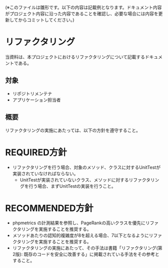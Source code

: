 (※このファイルは雛形です。以下の内容は記載例となります。ドキュメント内容がプロジェクト内容に沿った内容であることを確認し、必要な場合には内容を更新してからコミットしてください。)

# リファクタリング

当資料は、本プロジェクトにおけるリファクタリングについて記載するドキュメントである。

## 対象
- リポジトリメンテナ
- アプリケーション担当者

## 概要

リファクタリングの実施にあたっては、以下の方針を遵守すること。

# REQUIRED方針

- リファクタリングを行う場合、対象のメソッド、クラスに対するUnitTestが実装されていなければならない。
    - UnitTestが実装されていないクラス、メソッドに対するリファクタリングを行う場合、まずUnitTestの実装を行うこと。

# RECOMMENDED方針

- phpmetrics の計測結果を参照し、PageRankの高いクラスを優先にリファクタリングを実施することを推奨する。
- メソッドあたりの認知的複雑度が8を超える場合、7以下となるようにリファクタリングを実施することを推奨する。
- リファクタリングの実施にあたって、その手法は書籍「リファクタリング(第2版): 既存のコードを安全に改善する」に掲載されている手法をその参考とすること。
